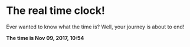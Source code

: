 # The real time clock!

Ever wanted to know what the time is? Well, your journey is about to end!

**The time is Nov 09, 2017, 10:54**